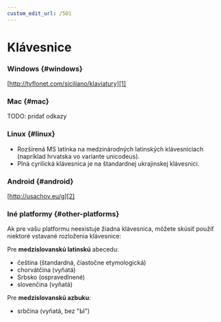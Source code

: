 ```yaml
---
custom_edit_url: /501
---
```


# Klávesnice

### Windows \{#windows}

[http://tyflonet.com/siciliano/klaviatury][1]

### Mac \{#mac}

TODO: pridať odkazy

### Linux \{#linux}

- Rozšírená MS latinka na medzinárodných latinských klávesniciach (napríklad hrvatska vo variante unicodeus).
- Plná cyrilická klávesnica je na štandardnej ukrajinskej klávesnici.

### Android \{#android}

[http://usachov.eu/g][2]

### Iné platformy \{#other-platforms}

Ak pre vašu platformu neexistuje žiadna klávesnica, môžete skúsiť použiť niektoré vstavané rozloženia klávesnice:

Pre **medzislovanskú latinskú** abecedu:

- čeština (štandardná, čiastočne etymologická)
- chorvátčina (vyňatá)
- Srbsko (ospravedlnené)
- slovenčina (vyňatá)

Pre **medzislovanskú azbuku**:

- srbčina (vyňatá, bez "Ы")

[1]: http://tyflonet.com/siciliano/klaviatury

[2]: http://usachov.eu/g

